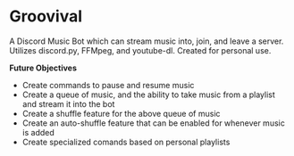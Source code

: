 # Groovival
A Discord Music Bot which can stream music into, join, and leave a server. Utilizes discord.py, FFMpeg, and youtube-dl. Created for personal use.

__Future Objectives__
- Create commands to pause and resume music
- Create a queue of music, and the ability to take music from a playlist and stream it into the bot
- Create a shuffle feature for the above queue of music
- Create an auto-shuffle feature that can be enabled for whenever music is added
- Create specialized comands based on personal playlists
